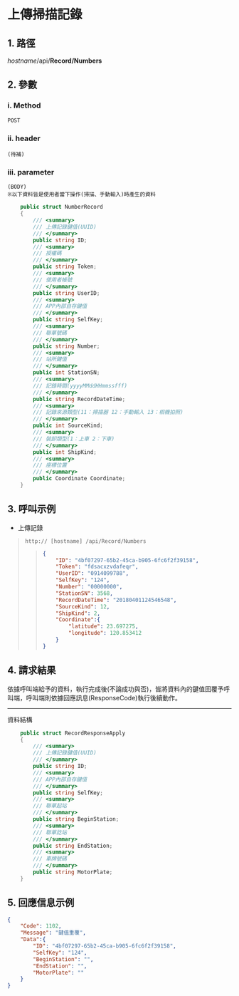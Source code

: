 # 上傳掃描記錄  

## 1. 路徑

*hostname*/api/**Record/Numbers**

## 2. 參數

### ⅰ. Method

    POST

### ⅱ. header

    (待補)

### ⅲ. parameter

    (BODY)
    ※以下資料皆是使用者當下操作(掃描、手動輸入)時產生的資料

```csharp
    public struct NumberRecord
    {
        /// <summary>
        /// 上傳記錄鍵值(UUID)
        /// </summary>
        public string ID;
        /// <summary>
        /// 授權碼
        /// </summary>
        public string Token;
        /// <summary>
        /// 使用者帳號
        /// </summary>
        public string UserID;
        /// <summary>
        /// APP內部自存鍵值
        /// </summary>
        public string SelfKey;
        /// <summary>
        /// 聯單號碼
        /// </summary>
        public string Number;
        /// <summary>
        /// 站所鍵值
        /// </summary>
        public int StationSN;
        /// <summary>
        /// 記錄時間(yyyyMMddHHmmssfff)
        /// </summary>
        public string RecordDateTime;
        /// <summary>
        /// 記錄來源類型(11：掃描器 12：手動輸入 13：相機拍照)
        /// </summary>
        public int SourceKind;
        /// <summary>
        /// 裝卸類型(1：上車 2：下車)
        /// </summary>
        public int ShipKind;
        /// <summary>
        /// 座標位置
        /// </summary>
        public Coordinate Coordinate;
    }
```

## 3. 呼叫示例

* 上傳記錄
> `http:// [hostname] /api/Record/Numbers`
>
>> ```json
>> {
>>     "ID": "4bf07297-65b2-45ca-b905-6fc6f2f39158",
>>     "Token": "fdsacxzvdafeqr",
>>     "UserID": "0914099788",
>>     "SelfKey": "124",
>>     "Number": "00000000",
>>     "StationSN": 3568,
>>     "RecordDateTime": "20180401124546548",
>>     "SourceKind": 12,
>>     "ShipKind": 2,
>>     "Coordinate":{
>>         "latitude": 23.697275,
>>         "longitude": 120.853412
>>     }
>> }
>> ```

## 4. 請求結果

依據呼叫端給予的資料，執行完成後(不論成功與否)，皆將資料內的鍵值回覆予呼叫端，呼叫端則依據回應訊息(ResponseCode)執行後續動作。

***

資料結構

```csharp
    public struct RecordResponseApply
    {
        /// <summary>
        /// 上傳記錄鍵值(UUID)
        /// </summary>
        public string ID;
        /// <summary>
        /// APP內部自存鍵值
        /// </summary>
        public string SelfKey;
        /// <summary>
        /// 聯單起站
        /// </summary>
        public string BeginStation;
        /// <summary>
        /// 聯單訖站
        /// </summary>
        public string EndStation;
        /// <summary>
        /// 車牌號碼
        /// </summary>
        public string MotorPlate;
    }
```

## 5. 回應信息示例

```json
{
    "Code": 1102,
    "Message": "鍵值重覆",
    "Data":{
        "ID": "4bf07297-65b2-45ca-b905-6fc6f2f39158",
        "SelfKey": "124",
        "BeginStation": "",
        "EndStation": "",
        "MotorPlate": ""
    }
}
```
